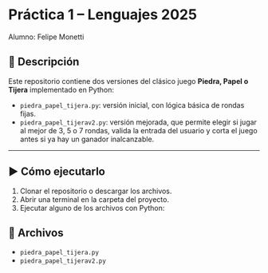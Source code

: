 # Práctica 1 – Lenguajes 2025

Alumno: Felipe Monetti  
## 📌 Descripción
Este repositorio contiene dos versiones del clásico juego **Piedra, Papel o Tijera** implementado en Python:

- `piedra_papel_tijera.py`: versión inicial, con lógica básica de rondas fijas.
- `piedra_papel_tijerav2.py`: versión mejorada, que permite elegir si jugar al mejor de 3, 5 o 7 rondas, valida la entrada del usuario y corta el juego antes si ya hay un ganador inalcanzable.

---

## ▶️ Cómo ejecutarlo
1. Clonar el repositorio o descargar los archivos.  
2. Abrir una terminal en la carpeta del proyecto.  
3. Ejecutar alguno de los archivos con Python:  

## 📂 Archivos
- `piedra_papel_tijera.py`
- `piedra_papel_tijerav2.py`

